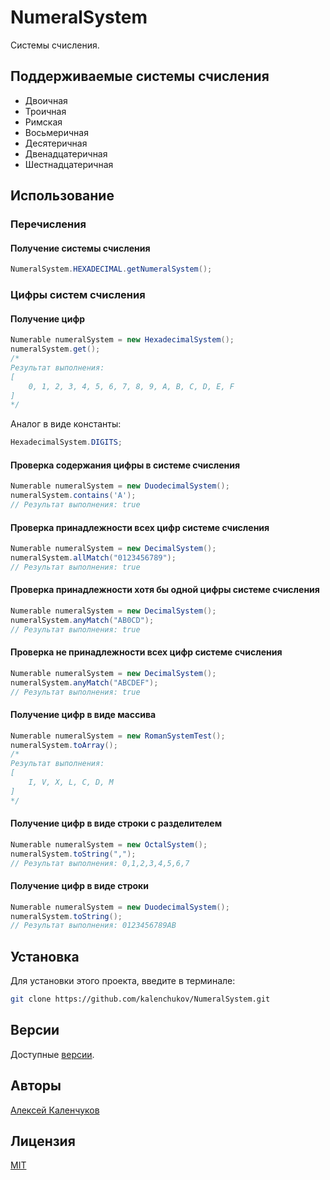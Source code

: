 # NumeralSystem

Системы счисления.

## Поддерживаемые системы счисления

* Двоичная
* Троичная
* Римская
* Восьмеричная
* Десятеричная
* Двенадцатеричная
* Шестнадцатеричная

## Использование

### Перечисления

#### Получение системы счисления

```java
NumeralSystem.HEXADECIMAL.getNumeralSystem();
```

### Цифры систем счисления 

#### Получение цифр

```java
Numerable numeralSystem = new HexadecimalSystem();
numeralSystem.get();
/*
Результат выполнения:
[
    0, 1, 2, 3, 4, 5, 6, 7, 8, 9, A, B, C, D, E, F
]
*/
```

Аналог в виде константы:

```java
HexadecimalSystem.DIGITS;
```

#### Проверка содержания цифры в системе счисления

```java
Numerable numeralSystem = new DuodecimalSystem();
numeralSystem.contains('A');
// Результат выполнения: true
```

#### Проверка принадлежности всех цифр системе счисления

```java
Numerable numeralSystem = new DecimalSystem();
numeralSystem.allMatch("0123456789");
// Результат выполнения: true
```

#### Проверка принадлежности хотя бы одной цифры системе счисления

```java
Numerable numeralSystem = new DecimalSystem();
numeralSystem.anyMatch("AB0CD");
// Результат выполнения: true
```

#### Проверка не принадлежности всех цифр системе счисления

```java
Numerable numeralSystem = new DecimalSystem();
numeralSystem.anyMatch("ABCDEF");
// Результат выполнения: true
```

#### Получение цифр в виде массива

```java
Numerable numeralSystem = new RomanSystemTest();
numeralSystem.toArray();
/*
Результат выполнения:
[
    I, V, X, L, C, D, M
]
*/
```

#### Получение цифр в виде строки с разделителем

```java
Numerable numeralSystem = new OctalSystem();
numeralSystem.toString(",");
// Результат выполнения: 0,1,2,3,4,5,6,7
```

#### Получение цифр в виде строки

```java
Numerable numeralSystem = new DuodecimalSystem();
numeralSystem.toString();
// Результат выполнения: 0123456789AB
```

## Установка

Для установки этого проекта, введите в терминале:

```bash
git clone https://github.com/kalenchukov/NumeralSystem.git
```

## Версии

Доступные [версии](https://github.com/kalenchukov/NumeralSystem/releases).

## Авторы

[Алексей Каленчуков](https://github.com/kalenchukov)

## Лицензия

[MIT](https://opensource.org/licenses/MIT)
